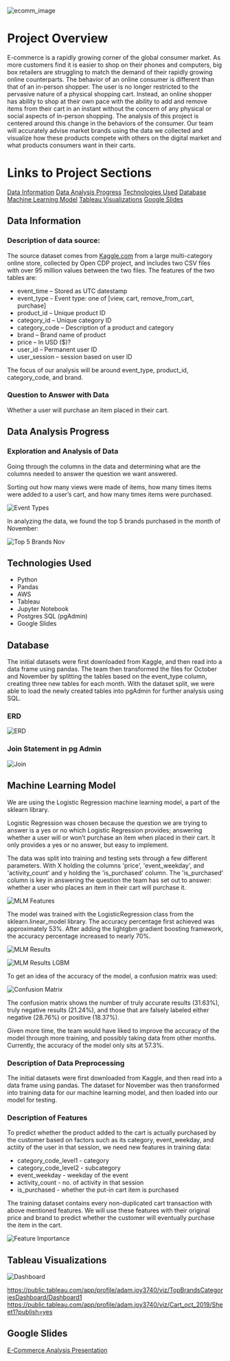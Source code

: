 ![ecomm_image](https://user-images.githubusercontent.com/100390727/180898274-f094b0b7-4536-40fe-93ed-001a449849c3.png)


# Project Overview
E-commerce is a rapidly growing corner of the global consumer market. As more customers find it is easier to shop on their phones and computers, big box retailers are struggling to match the demand of their rapidly growing online counterparts. The behavior of an online consumer is different than that of an in-person shopper. The user is no longer restricted to the pervasive nature of a physical shopping cart. Instead, an online shopper has ability to shop at their own pace with the ability to add and remove items from their cart in an instant without the concern of any physical or social aspects of in-person shopping. The analysis of this project is centered around this change in the behaviors of the consumer. Our team will accurately advise market brands using the data we collected and visualize how these products compete with others on the digital market and what products consumers want in their carts.

# Links to Project Sections
[Data Information](#data-information)
[Data Analysis Progress](#data-analysis-progress)
[Technologies Used](#technologies-used)
[Database](#database)
[Machine Learning Model](#machine-learning-model)
[Tableau Visualizations](#tableau-visualizations)
[Google Slides](#google-slides)

## Data Information

### Description of data source:

The source dataset comes from [Kaggle.com](https://www.kaggle.com/datasets/mkechinov/ecommerce-behavior-data-from-multi-category-store) from a large multi-category online store, collected by Open CDP project, and includes two CSV files with over 95 million values between the two files.  The features of the two tables are: 

- event_time – Stored as UTC datestamp
- event_type - Event type: one of [view, cart, remove_from_cart, purchase]
- product_id – Unique product ID
- category_id – Unique category ID
- category_code – Description of a product and category
- brand – Brand name of product
- price – In USD ($)?
- user_id – Permanent user ID
- user_session – session based on user ID

The focus of our analysis will be around event_type, product_id, category_code, and brand.

### Question to Answer with Data

Whether a user will purchase an item placed in their cart.

## Data Analysis Progress

### Exploration and Analysis of Data

Going through the columns in the data and determining what are the columns needed to answer the question we want answered.

Sorting out how many views were made of items, how many times items were added to a user’s cart, and how many times items were purchased.

![Event Types](Resources/Images/vcpoutput.png)

In analyzing the data, we found the top 5 brands purchased in the month of November:

![Top 5 Brands Nov](Resources/Images/top_fivebrands.png)

## Technologies Used

- Python
- Pandas
- AWS
- Tableau
- Jupyter Notebook
- Postgres SQL (pgAdmin)
- Google Slides

## Database

The initial datasets were first downloaded from Kaggle, and then read into a data frame using pandas. The team then transformed the files for October and November by splitting the tables based on the event_type column, creating three new tables for each month. With the dataset split, we were able to load the newly created tables into pgAdmin for further analysis using SQL.

### ERD

![ERD](https://github.com/AMJ1995/E_Commerce_Analysis/blob/ChrisBranch/Resources/Images/Cleaned_ECommerce_ERD.png)

### Join Statement in pg Admin

![Join](Resources/Images/Join_Statement.png)

## Machine Learning Model

We are using the Logistic Regression machine learning model, a part of the sklearn library.

Logistic Regression was chosen because the question we are trying to answer is a yes or no which Logistic Regression provides; answering whether a user will or won’t purchase an item when placed in their cart. It only provides a yes or no answer, but easy to implement.

The data was split into training and testing sets through a few different parameters. With X holding the columns 'price', 'event_weekday', and 'activity_count' and y holding the 'is_purchased' column. The 'is_purchased' column is key in answering the question the team has set out to answer: whether a user who places an item in their cart will purchase it.

![MLM Features](Resources/Images/lr_mlmtts.png)

The model was trained with the LogisticRegression class from the sklearn.linear_model library. The accuracy percentage first achieved was approximately 53%. After adding the lightgbm gradient boosting framework, the accuracy percentage increased to nearly 70%.

![MLM Results](Resources/Images/lr_mlmtts2.png)

![MLM Results LGBM](Resources/Images/lgbm.png)

To get an idea of the accuracy of the model, a confusion matrix was used:

![Confusion Matrix](Resources/Images/con_mat.png)

The confusion matrix shows the number of truly accurate results (31.63%), truly negative results (21.24%), and those that are falsely labeled either negative (28.76%) or positive (18.37%).

Given more time, the team would have liked to improve the accuracy of the model through more training, and possibly taking data from other months.  Currently, the accuracy of the model only sits at 57.3%.

### Description of Data Preprocessing

The initial datasets were first downloaded from Kaggle, and then read into a data frame using pandas. The dataset for November was then transformed into training data for our machine learning model, and then loaded into our model for testing.

### Description of Features

To predict whether the product added to the cart is actually purchased by the customer based on factors such as its category, event_weekday, and actiity of the user in that session, we need new features in training data:

- category_code_level1 - category
- category_code_level2 - subcategory
- event_weekday - weekday of the event
- activity_count - no. of activity in that session
- is_purchased - whether the put-in cart item is purchased

The training dataset contains every non-duplicated cart transaction with above mentioned features. We will use these features with their original price and brand to predict whether the customer will eventually purchase the item in the cart.

![Feature Importance](Resources/Images/feat_imp.png)

## Tableau Visualizations

![Dashboard](Resources/Images/dashboard.png)

https://public.tableau.com/app/profile/adam.joy3740/viz/TopBrandsCategoriesDashboard/Dashboard1
https://public.tableau.com/app/profile/adam.joy3740/viz/Cart_oct_2019/Sheet1?publish=yes

## Google Slides
[E-Commerce Analysis Presentation](https://docs.google.com/presentation/d/1OEXk-PdzL35VCIkZmoJKg7Pm75DpVYqanqhUKytyYg0/edit?usp=sharing)